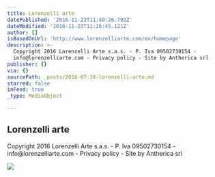 ```yaml
---
title: Lorenzelli arte
datePublished: '2016-11-23T11:40:26.792Z'
dateModified: '2016-11-23T11:26:45.121Z'
author: []
isBasedOnUrl: 'http://www.lorenzelliarte.com/en/homepage'
description: >-
  Copyright 2016 Lorenzelli Arte s.a.s. - P. Iva 09502730154 -
  info@lorenzelliarte.com - Privacy policy - Site by Antherica srl
publisher: {}
via: {}
sourcePath: _posts/2016-07-30-lorenzelli-arte.md
starred: false
inFeed: true
_type: MediaObject

---
```

<article style=""><h1>Lorenzelli arte</h1><p>Copyright 2016 Lorenzelli Arte s.a.s. - P. Iva 09502730154 - info@lorenzelliarte.com - Privacy policy - Site by Antherica srl</p><img src="http://www.lorenzelliarte.com/en/binary_files/slider/resisedimg/slider.555.slider_45251.jpg" /></article>